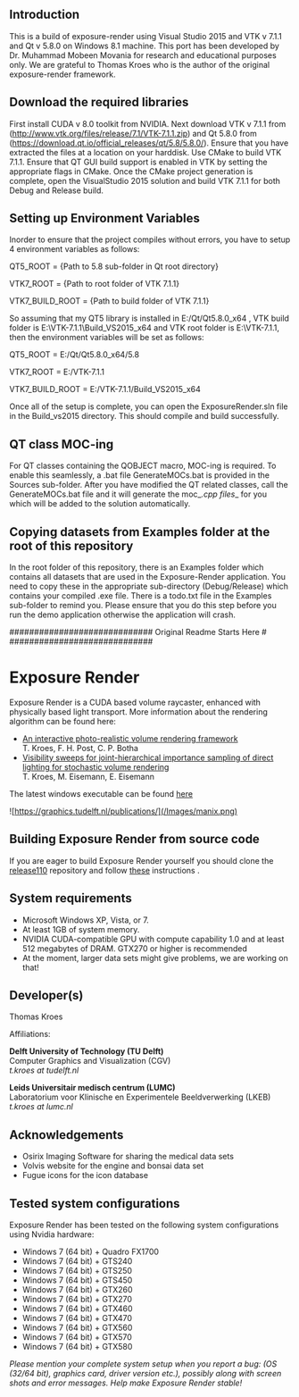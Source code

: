 ## Introduction

This is a build of exposure-render using Visual Studio 2015 and VTK v 7.1.1 and Qt v 5.8.0 on Windows 8.1 machine. This port has been developed by Dr. Muhammad Mobeen Movania for research and educational purposes only. We are grateful to Thomas Kroes who is the author of the original exposure-render framework.

## Download the required libraries

First install CUDA v 8.0 toolkit from NVIDIA. Next download VTK v 7.1.1 from (http://www.vtk.org/files/release/7.1/VTK-7.1.1.zip) and Qt 5.8.0 from (https://download.qt.io/official_releases/qt/5.8/5.8.0/). 
Ensure that you have extracted the files at a location on your harddisk. Use CMake to build VTK 7.1.1. Ensure that QT GUI build support is enabled in VTK by setting the appropriate flags in CMake.  Once the CMake project generation is complete, open the VisualStudio 2015 solution and build VTK 7.1.1 for both Debug and Release build.

## Setting up Environment Variables
Inorder to ensure that the project compiles without errors, you have to setup 4 environment variables as follows:

QT5_ROOT = {Path to 5.8 sub-folder in Qt root directory}

VTK7_ROOT = {Path to root folder of VTK 7.1.1}

VTK7_BUILD_ROOT = {Path to build folder of VTK 7.1.1}

So assuming that my QT5 library is installed in E:/Qt/Qt5.8.0_x64 , VTK build folder is E:\VTK-7.1.1\Build_VS2015_x64 and VTK root folder is E:\VTK-7.1.1, then the environment variables will be set as follows:

QT5_ROOT = E:/Qt/Qt5.8.0_x64/5.8

VTK7_ROOT = E:/VTK-7.1.1

VTK7_BUILD_ROOT = E:/VTK-7.1.1/Build_VS2015_x64

Once all of the setup is complete, you can open the ExposureRender.sln file in the Build_vs2015 directory. This should compile and build successfully.

## QT class MOC-ing
For QT classes containing the QOBJECT macro, MOC-ing is required. To enable this seamlessly, a .bat file GenerateMOCs.bat is provided in the Sources sub-folder. After you have modified the QT related classes, call the GenerateMOCs.bat file and it will generate the moc_*.cpp files*_ for you which will be added to the solution automatically.

## Copying datasets from Examples folder at the root of this repository
In the root folder of this repository, there is an Examples folder which contains all datasets that are used in the Exposure-Render application. You need to copy these in the appropriate sub-directory (Debug/Release) which contains your compiled .exe file. There is a todo.txt file in the Examples sub-folder to remind you.
Please ensure that you do this step before you run the demo application otherwise the application will crash.

#############################
Original Readme Starts Here #
#############################
# Exposure Render

Exposure Render is a CUDA based volume raycaster, enhanced with physically based light transport. More information about the rendering algorithm can be found here:
* [An interactive photo-realistic volume rendering framework](http://graphics.tudelft.nl/Publications/kroes_exposure_2012)  
T. Kroes, F. H. Post, C. P. Botha
* [Visibility sweeps for joint-hierarchical importance sampling of direct lighting for stochastic volume rendering](http://graphics.tudelft.nl/Publications-new/2015/KEE1)  
T. Kroes, M. Eisemann, E. Eisemann

The latest windows executable can be found [here](https://github.com/ThomasKroes/exposure-render/releases/tag/1.1.0)

![https://graphics.tudelft.nl/publications/](/Images/manix.png)

## Building Exposure Render from source code
If you are eager to build Exposure Render yourself you should clone the [release110](https://github.com/ThomasKroes/exposure-render.release110.git) repository and follow  [these](https://github.com/ThomasKroes/exposure-render.release110/blob/master/build.md) instructions .

## System requirements

* Microsoft Windows XP, Vista, or 7.
* At least 1GB of system memory.
* NVIDIA CUDA-compatible GPU with compute capability 1.0 and at least 512 megabytes of DRAM. GTX270 or higher is recommended
* At the moment, larger data sets might give problems, we are working on that!

## Developer(s)

Thomas Kroes

Affiliations:

**Delft University of Technology (TU Delft)**  
Computer Graphics and Visualization (CGV)  
*t.kroes at tudelft.nl*

**Leids Universitair medisch centrum (LUMC)**  
Laboratorium voor Klinische en Experimentele Beeldverwerking (LKEB)  
*t.kroes at lumc.nl*

## Acknowledgements

* Osirix Imaging Software for sharing the medical data sets
* Volvis website for the engine and bonsai data set
* Fugue icons for the icon database

## Tested system configurations

Exposure Render has been tested on the following system configurations using Nvidia hardware:

* Windows 7 (64 bit) + Quadro FX1700
* Windows 7 (64 bit) + GTS240
* Windows 7 (64 bit) + GTS250
* Windows 7 (64 bit) + GTS450
* Windows 7 (64 bit) + GTX260
* Windows 7 (64 bit) + GTX270
* Windows 7 (64 bit) + GTX460
* Windows 7 (64 bit) + GTX470
* Windows 7 (64 bit) + GTX560
* Windows 7 (64 bit) + GTX570
* Windows 7 (64 bit) + GTX580

*Please mention your complete system setup when you report a bug: (OS (32/64 bit), graphics card, driver version etc.), possibly along with screen shots and error messages. Help make Exposure Render stable!*
